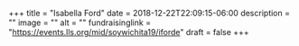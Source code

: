 +++
title = "Isabella Ford"
date = 2018-12-22T22:09:15-06:00
description = ""
image = ""
alt = ""
fundraisinglink = "https://events.lls.org/mid/soywichita19/iforde"
draft = false
+++
